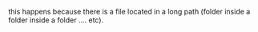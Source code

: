 this happens because there is a file located in a long path (folder inside a folder inside a folder …. etc). 
